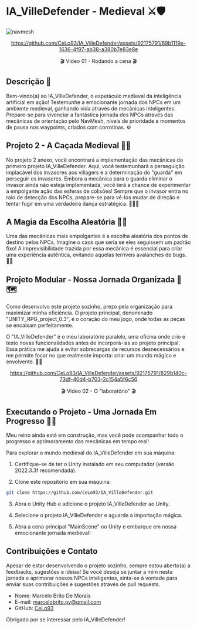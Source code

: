 # IA_VilleDefender - Medieval ⚔️🛡️

![navmesh](https://github.com/CeLo93/ChatGPT_em_Unity/assets/92175791/02b0b6f3-40f1-47fa-8b6d-ccc2a473f4b8)


<div align="center">
  

https://github.com/CeLo93/IA_VilleDefender/assets/92175791/89b1119e-1636-4f97-ab38-a380b7e83e8e

🎬 Video 01 - Rodando a cena 🎬

</div>

## Descrição 🏰

Bem-vindo(a) ao IA_VilleDefender, o espetáculo medieval da inteligência artificial em ação! Testemunhe a emocionante jornada dos NPCs em um ambiente medieval, ganhando vida através de mecânicas inteligentes. Prepare-se para vivenciar a fantástica jornada dos NPCs através das mecânicas de orientação pelo NavMesh, níveis de prioridade e momentos de pausa nos waypoints, criados com corrotinas. ⚙️

## Projeto 2 - A Caçada Medieval 🎯🏹

No projeto 2 anexo, você encontrará a implementação das mecânicas do primeiro projeto IA_VilleDefender. Aqui, você testemunhará a perseguição implacável dos invasores aos villagers e a determinação do "guarda" em perseguir os invasores. Embora a mecânica para o guarda eliminar o invasor ainda não esteja implementada, você terá a chance de experimentar a empolgante ação das esferas de colisões! Sempre que o invasor entra no raio de detecção dos NPCs, prepare-se para vê-los mudar de direção e tentar fugir em uma verdadeira dança estratégica. 🏃‍♂️💨

## A Magia da Escolha Aleatória 🎲✨

Uma das mecânicas mais empolgantes é a escolha aleatória dos pontos de destino pelos NPCs. Imagine o caos que seria se eles seguissem um padrão fixo! A imprevisibilidade trazida por essa mecânica é essencial para criar uma experiência autêntica, evitando aquelas terríveis avalanches de bugs. 🐞🚫

## Projeto Modular - Nossa Jornada Organizada 🧩🗺️

Como desenvolvo este projeto sozinho, prezo pela organização para maximizar minha eficiência. O projeto principal, denominado "UNITY_RPG_project_0.3", é o coração do meu jogo, onde todas as peças se encaixam perfeitamente.

O "IA_VilleDefender" é o meu laboratório paralelo, uma oficina onde crio e testo novas funcionalidades antes de incorporá-las ao projeto principal. Essa prática me ajuda a evitar sobrecargas de recursos desnecessários e me permite focar no que realmente importa: criar um mundo mágico e envolvente. 🌟🏰

<div align="center">



https://github.com/CeLo93/IA_VilleDefender/assets/92175791/829b140c-73df-40d4-b703-2c154a5f6c56

🎬 Video 02 - O "laboratório" 🎬



</div>

## Executando o Projeto - Uma Jornada Em Progresso 🏁🚀

Meu reino ainda está em construção, mas você pode acompanhar todo o progresso e aprimoramento das mecânicas em tempo real!

Para explorar o mundo medieval do IA_VilleDefender em sua máquina:

1. Certifique-se de ter o Unity instalado em seu computador (versão 2022.3.3f recomendada).

2. Clone este repositório em sua máquina:

```bash
git clone https://github.com/CeLo93/IA_VilleDefender.git

```

3. Abra o Unity Hub e adicione o projeto IA_VilleDefender ao Unity.

4. Selecione o projeto IA_VilleDefender e aguarde a importação mágica.

5. Abra a cena principal "MainScene" no Unity e embarque em nossa emocionante jornada medieval!

## Contribuições e Contato

Apesar de estar desenvolvendo o projeto sozinho, sempre estou aberto(a) a feedbacks, sugestões e ideias! Se você deseja se juntar a mim nesta jornada e aprimorar nossos NPCs inteligentes, sinta-se à vontade para enviar suas contribuições e sugestões através de pull requests.

- Nome: Marcelo Brito De Morais
- E-mail: marcelobrito.py@gmail.com
- GitHub: [CeLo93](https://github.com/Celo93)

Obrigado por se interessar pelo IA_VilleDefender! 
